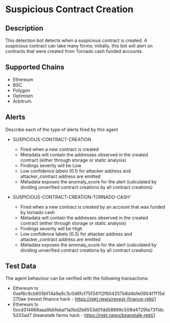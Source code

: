 # Suspicious Contract Creation

## Description

This detection bot detects when a suspicious contract is created. A suspicious contract can take many forms; initially, this bot will alert on contracts that were created from Tornado cash funded accounts.

## Supported Chains

- Ethereum
- BSC
- Polygon
- Optimism
- Arbitrum

## Alerts

Describe each of the type of alerts fired by this agent

- SUSPICIOUS-CONTRACT-CREATION

  - Fired when a new contract is created
  - Metadata will contain the addresses observed in the created contract (either through storage or static analysis)
  - Findings severity will be Low
  - Low confidence labels (0.1) for attacker address and attacker_contract address are emitted
  - Metadata exposes the anomaly_score for the alert (calculated by dividing unverified contract creations by all contract creations)

- SUSPICIOUS-CONTRACT-CREATION-TORNADO-CASH'
  - Fired when a new contract is created by an account that was funded by tornado cash
  - Metadata will contain the addresses observed in the created contract (either through storage or static analysis)
  - Findings severity will be High
  - Low confidence labels (0.3) for attacker address and attacker_contract address are emitted
  - Metadata exposes the anomaly_score for the alert (calculated by dividing unverified contract creations by all contract creations)

## Test Data

The agent behaviour can be verified with the following transactions:

- Ethereum tx 0xef6c9cb605bf14a9a9c3c0d6fcf75f34112f604257b8d4bfe0904f7f15d270ae (revest finance hack - https://rekt.news/revest-finance-rekt/)
- Ethereum tx 0xcd314668aaa9bbfebaf1a0bd2b6553d01dd58899c508d4729fa7311dc5d33ad7 (beanstalk farms hack - https://rekt.news/beanstalk-rekt/)
